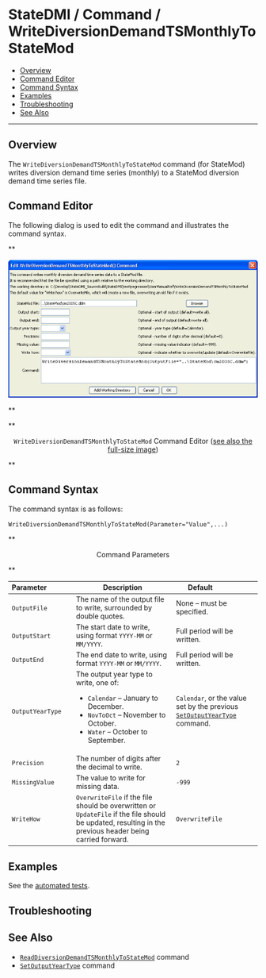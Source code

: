 # StateDMI / Command / WriteDiversionDemandTSMonthlyToStateMod #

* [Overview](#overview)
* [Command Editor](#command-editor)
* [Command Syntax](#command-syntax)
* [Examples](#examples)
* [Troubleshooting](#troubleshooting)
* [See Also](#see-also)

-------------------------

## Overview ##

The `WriteDiversionDemandTSMonthlyToStateMod` command (for StateMod)
writes diversion demand time series (monthly) to a StateMod diversion demand time series file.

## Command Editor ##

The following dialog is used to edit the command and illustrates the command syntax.

**<p style="text-align: center;">
![WriteDiversionDemandTSMonthlyToStateMod](WriteDiversionDemandTSMonthlyToStateMod.png)
</p>**

**<p style="text-align: center;">
`WriteDiversionDemandTSMonthlyToStateMod` Command Editor (<a href="../WriteDiversionDemandTSMonthlyToStateMod.png">see also the full-size image</a>)
</p>**

## Command Syntax ##

The command syntax is as follows:

```text
WriteDiversionDemandTSMonthlyToStateMod(Parameter="Value",...)
```
**<p style="text-align: center;">
Command Parameters
</p>**

| **Parameter**&nbsp;&nbsp;&nbsp;&nbsp;&nbsp;&nbsp;&nbsp;&nbsp;&nbsp;&nbsp;&nbsp;&nbsp; | **Description** | **Default**&nbsp;&nbsp;&nbsp;&nbsp;&nbsp;&nbsp;&nbsp;&nbsp;&nbsp;&nbsp;&nbsp;&nbsp;&nbsp;&nbsp;&nbsp;&nbsp; |
| --------------|-----------------|----------------- |
| `OutputFile` | The name of the output file to write, surrounded by double quotes. | None – must be specified. |
| `OutputStart` | The start date to write, using format `YYYY-MM` or `MM/YYYY`. | Full period will be written. |
| `OutputEnd` | The end date to write, using format `YYYY-MM` or `MM/YYYY`. | Full period will be written. |
| `OutputYearType` | The output year type to write, one of:<ul><li>`Calendar` – January to December.</li><li>`NovToOct` – November to October.</li><li>`Water` – October to September.</li></ul> | `Calendar`, or the value set by the previous [`SetOutputYearType`](../SetOutputYearType/SetOutputYearType.md) command. |
| `Precision` | The number of digits after the decimal to write. | `2` |
| `MissingValue` | The value to write for missing data. | `-999` |
| `WriteHow` | `OverwriteFile` if the file should be overwritten or `UpdateFile` if the file should be updated, resulting in the previous header being carried forward. | `OverwriteFile` |

## Examples ##

See the [automated tests](https://github.com/OpenCDSS/cdss-app-statedmi-test/tree/master/test/regression/commands/WriteDiversionDemandTSMonthlyToStateMod).

## Troubleshooting ##

## See Also ##

* [`ReadDiversionDemandTSMonthlyToStateMod`](../ReadDiversionDemandTSMonthlyToStateMod/ReadDiversionDemandTSMonthlyToStateMod.md) command
* [`SetOutputYearType`](../SetOutputYearType/SetOutputYearType.md) command
